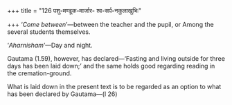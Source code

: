 +++
title = "126 पशु-मण्डूक-मार्जार- श्व-सर्प-नकुलाखुभिः"

+++
‘*Come between*’—between the teacher and the pupil, or Among the several
students themselves.

‘*Aharnisham*’—Day and night.

Gautama (1.59), however, has declared—‘Fasting and living outside for
three days has been laid down;’ and the same holds good regarding
reading in the cremation-ground.

What is laid down in the present text is to be regarded as an option to
what has been declared by Gautama—(l 26)


